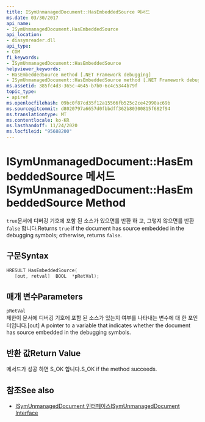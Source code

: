 ```yaml
---
title: ISymUnmanagedDocument::HasEmbeddedSource 메서드
ms.date: 03/30/2017
api_name:
- ISymUnmanagedDocument.HasEmbeddedSource
api_location:
- diasymreader.dll
api_type:
- COM
f1_keywords:
- ISymUnmanagedDocument::HasEmbeddedSource
helpviewer_keywords:
- HasEmbeddedSource method [.NET Framework debugging]
- ISymUnmanagedDocument::HasEmbeddedSource method [.NET Framework debugging]
ms.assetid: 385fc4d3-365c-4645-b7b0-6c4c5344b79f
topic_type:
- apiref
ms.openlocfilehash: 09bc0f87cd35f12a15566fb525c2ce42990ac69b
ms.sourcegitcommit: d8020797a6657d0fbbdff362b80300815f682f94
ms.translationtype: MT
ms.contentlocale: ko-KR
ms.lasthandoff: 11/24/2020
ms.locfileid: "95688200"
---
```

# <a name="isymunmanageddocumenthasembeddedsource-method"></a><span data-ttu-id="b4076-102">ISymUnmanagedDocument::HasEmbeddedSource 메서드</span><span class="sxs-lookup"><span data-stu-id="b4076-102">ISymUnmanagedDocument::HasEmbeddedSource Method</span></span>

<span data-ttu-id="b4076-103">`true`문서에 디버깅 기호에 포함 된 소스가 있으면를 반환 하 고, 그렇지 않으면를 반환 `false` 합니다.</span><span class="sxs-lookup"><span data-stu-id="b4076-103">Returns `true` if the document has source embedded in the debugging symbols; otherwise, returns `false`.</span></span>  
  
## <a name="syntax"></a><span data-ttu-id="b4076-104">구문</span><span class="sxs-lookup"><span data-stu-id="b4076-104">Syntax</span></span>  
  
```cpp  
HRESULT HasEmbeddedSource(  
   [out, retval]  BOOL  *pRetVal);  
```  
  
## <a name="parameters"></a><span data-ttu-id="b4076-105">매개 변수</span><span class="sxs-lookup"><span data-stu-id="b4076-105">Parameters</span></span>  

 `pRetVal`  
 <span data-ttu-id="b4076-106">제한이 문서에 디버깅 기호에 포함 된 소스가 있는지 여부를 나타내는 변수에 대 한 포인터입니다.</span><span class="sxs-lookup"><span data-stu-id="b4076-106">[out] A pointer to a variable that indicates whether the document has source embedded in the debugging symbols.</span></span>  
  
## <a name="return-value"></a><span data-ttu-id="b4076-107">반환 값</span><span class="sxs-lookup"><span data-stu-id="b4076-107">Return Value</span></span>  

 <span data-ttu-id="b4076-108">메서드가 성공 하면 S_OK 합니다.</span><span class="sxs-lookup"><span data-stu-id="b4076-108">S_OK if the method succeeds.</span></span>  
  
## <a name="see-also"></a><span data-ttu-id="b4076-109">참조</span><span class="sxs-lookup"><span data-stu-id="b4076-109">See also</span></span>

- [<span data-ttu-id="b4076-110">ISymUnmanagedDocument 인터페이스</span><span class="sxs-lookup"><span data-stu-id="b4076-110">ISymUnmanagedDocument Interface</span></span>](isymunmanageddocument-interface.md)
